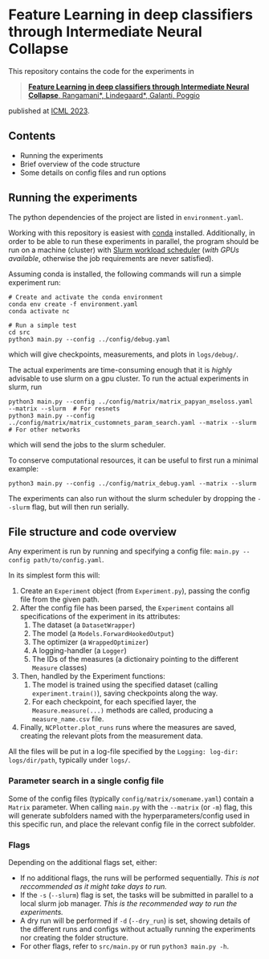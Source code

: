 # Feature Learning in deep classifiers through Intermediate Neural Collapse

This repository contains the code for the experiments in 
> [**Feature Learning in deep classifiers through Intermediate Neural Collapse**,
Rangamani*, Lindegaard*, Galanti, Poggio](https://openreview.net/forum?id=XbggSPNB9W)

published at [ICML 2023](https://icml.cc/Conferences/2023/).
## Contents
 - Running the experiments
 - Brief overview of the code structure
 - Some details on config files and run options

## Running the experiments

The python dependencies of the project are listed in `environment.yaml`.

Working with this repository is easiest with [conda](https://docs.conda.io/en/latest/miniconda.html) installed.
Additionally, in order to be able to run these experiments in parallel,
the program should be run on a machine (cluster) with [Slurm workload scheduler](https://slurm.schedmd.com/)
(*with GPUs available*, otherwise the job requirements are never satisfied).

Assuming conda is installed, the following commands will run a simple experiment run:
```shell
# Create and activate the conda environment
conda env create -f environment.yaml
conda activate nc

# Run a simple test
cd src
python3 main.py --config ../config/debug.yaml
```
which will give checkpoints, measurements, and plots in `logs/debug/`.

The actual experiments are time-consuming enough that it is *highly* advisable to use slurm on a gpu cluster.
To run the actual experiments in slurm, run
```shell
python3 main.py --config ../config/matrix/matrix_papyan_mseloss.yaml  --matrix --slurm  # For resnets
python3 main.py --config ../config/matrix/matrix_customnets_param_search.yaml --matrix --slurm  # For other networks
```
which will send the jobs to the slurm scheduler.

To conserve computational resources, it can be useful to first run a minimal example:
```shell
python3 main.py --config ../config/matrix_debug.yaml --matrix --slurm
```

The experiments can also run without the slurm scheduler by dropping the `--slurm` flag, but will then run serially.

## File structure and code overview

Any experiment is run by running and specifying a config file: `main.py --config path/to/config.yaml`.

In its simplest form this will:
 1. Create an `Experiment` object (from `Experiment.py`), passing the config file from the given path.
 2. After the config file has been parsed, the `Experiment` contains all
specifications of the experiment in its attributes:
    1. The dataset (a `DatasetWrapper`)
    2. The model (a `Models.ForwardHookedOutput`)
    3. The optimizer (a `WrappedOptimizer`)
    4. A logging-handler (a `Logger`)
    5. The IDs of the measures (a dictionairy pointing to the different `Measure` classes)
 3. Then, handled by the Experiment functions:
    1. The model is trained using the specified dataset (calling `experiment.train()`), saving checkpoints along the way.
    2. For each checkpoint, for each specified layer, the `Measure.measure(...)` methods are called, producing a `measure_name.csv` file.
 4. Finally, `NCPlotter.plot_runs` runs where the measures are saved, creating the relevant plots from the measurement data.

All the files will be put in a log-file specified by the `Logging: log-dir: logs/dir/path`, typically under `logs/`.

### Parameter search in a single config file

Some of the config files (typically `config/matrix/somename.yaml`) contain a `Matrix` parameter.
When calling `main.py` with the `--matrix` (or `-m`) flag, this will generate subfolders named with the
hyperparameters/config used in this specific run, and place the relevant config file in the correct subfolder.

### Flags 
Depending on the additional flags set, either:
 - If no additional flags, the runs will be performed sequentially. *This is not reccommended as it might take days to run.*
 - If the `-s` (`--slurm`) flag is set, the tasks will be submitted in parallel to a local slurm job manager.
   *This is the recommended way to run the experiments.*
 - A dry run will be performed if `-d` (`--dry_run`) is set, showing details of the different runs and configs
   without actually running the experiments nor creating the folder structure.
 - For other flags, refer to `src/main.py` or run `python3 main.py -h`.
